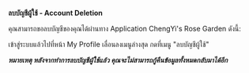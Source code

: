 <b>ลบบัญชีผู้ใช้ - Account Deletion</b>

คุณสามารถขอลบบัญชีของคุณได้ผ่านทาง Application ChengYi's Rose Garden ดังนี้:

เข้าสู่ระบบแล้วไปที่หน้า My Profile เลื่อนลงเมนูล่างสุด กดที่เมนู "ลบบัญชีผู้ใช้"
<br/>

***หมายเหตุ หลังจากทำการลบบัญชีผู้ใช้แล้ว คุณจะไม่สามารถกู้คืนข้อมูลทั้งหมดกลับมาได้อีก***
